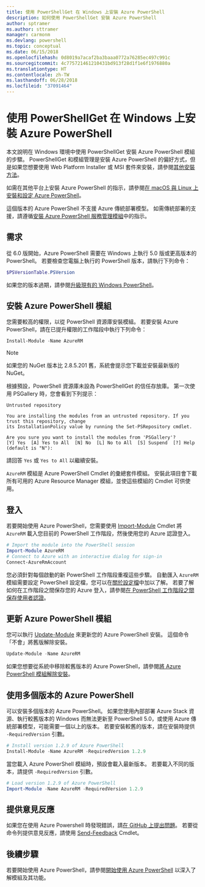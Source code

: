 ```yaml
---
title: 使用 PowerShellGet 在 Windows 上安裝 Azure PowerShell
description: 如何使用 PowerShellGet 安裝 Azure PowerShell
author: sptramer
ms.author: sttramer
manager: carmonm
ms.devlang: powershell
ms.topic: conceptual
ms.date: 06/15/2018
ms.openlocfilehash: 0d8019a7acaf2ba3baaa0772a76285ec497c991c
ms.sourcegitcommit: 4c775721461210431bd913f28d1f1e6f1976880a
ms.translationtype: HT
ms.contentlocale: zh-TW
ms.lasthandoff: 06/28/2018
ms.locfileid: "37091464"
---
```

# <a name="install-azure-powershell-on-windows-with-powershellget"></a>使用 PowerShellGet 在 Windows 上安裝 Azure PowerShell

本文說明在 Windows 環境中使用 PowerShellGet 安裝 Azure PowerShell 模組的步驟。 PowerShellGet 和模組管理是安裝 Azure PowerShell 的偏好方式，但是如果您想要使用 Web Platform Installer 或 MSI 套件來安裝，請參閱[其他安裝方法](other-install.md)。

如需在其他平台上安裝 Azure PowerShell 的指示，請參閱[在 macOS 與 Linux 上安裝和設定 Azure PowerShell](install-azurermps-maclinux.md)。

這個版本的 Azure PowerShell 不支援 Azure 傳統部署模型。 如需傳統部署的支援，請遵循[安裝 Azure PowerShell 服務管理模組](/powershell/azure/servicemanagement/install-azure-ps)中的指示。

## <a name="requirements"></a>需求

從 6.0 版開始，Azure PowerShell 需要在 Windows 上執行 5.0 版或更高版本的 PowerShell。 若要檢查您電腦上執行的 PowerShell 版本，請執行下列命令：

```powershell
$PSVersionTable.PSVersion
```

如果您的版本過期，請參閱[升級現有的 Windows PowerShell](/powershell/scripting/setup/installing-windows-powershell?view=powershell-6#upgrading-existing-windows-powershell)。

## <a name="install-the-azure-powershell-module"></a>安裝 Azure PowerShell 模組

您需要較高的權限，以從 PowerShell 資源庫安裝模組。 若要安裝 Azure PowerShell，請在已提升權限的工作階段中執行下列命令：

```powershell
Install-Module -Name AzureRM
```

> [!NOTE]
> 如果您的 NuGet 版本比 2.8.5.201 舊，系統會提示您下載並安裝最新版的 NuGet。

根據預設，PowerShell 資源庫未設為 PowerShellGet 的信任存放庫。 第一次使用 PSGallery 時，您會看到下列提示：

```output
Untrusted repository

You are installing the modules from an untrusted repository. If you trust this repository, change
its InstallationPolicy value by running the Set-PSRepository cmdlet.

Are you sure you want to install the modules from 'PSGallery'?
[Y] Yes  [A] Yes to All  [N] No  [L] No to All  [S] Suspend  [?] Help (default is "N"):
```

請回答 `Yes` 或 `Yes to All` 以繼續安裝。

`AzureRM` 模組是 Azure PowerShell Cmdlet 的彙總套件模組。 安裝此項目會下載所有可用的 Azure Resource Manager 模組，並使這些模組的 Cmdlet 可供使用。

## <a name="sign-in"></a>登入

若要開始使用 Azure PowerShell，您需要使用 [Import-Module](/powershell/module/Microsoft.PowerShell.Core/Import-Module) Cmdlet 將 `AzureRM` 載入您目前的 PowerShell 工作階段，然後使用您的 Azure 認證登入。

```powershell
# Import the module into the PowerShell session
Import-Module AzureRM
# Connect to Azure with an interactive dialog for sign-in
Connect-AzureRmAccount
```

您必須針對每個啟動的新 PowerShell 工作階段重複這些步驟。 自動匯入 `AzureRM` 模組需要設定 PowerShell 設定檔，您可以在[關於設定檔](/powershell/module/microsoft.powershell.core/about/about_profiles)中加以了解。
若要了解如何在工作階段之間保存您的 Azure 登入，請參閱[在 PowerShell 工作階段之間保存使用者認證](context-persistence.md)。

## <a name="update-the-azure-powershell-module"></a>更新 Azure PowerShell 模組

您可以執行 [Update-Module](/powershell/module/powershellget/update-module) 來更新您的 Azure PowerShell 安裝。 這個命令「不會」將舊版解除安裝。

```powershell
Update-Module -Name AzureRM
```

如果您想要從系統中移除較舊版本的 Azure PowerShell，請參閱[將 Azure PowerShell 模組解除安裝](uninstall-azurerm-ps.md)。

## <a name="use-multiple-versions-of-azure-powershell"></a>使用多個版本的 Azure PowerShell

可以安裝多個版本的 Azure PowerShell。 如果您使用內部部署 Azure Stack 資源、執行較舊版本的 Windows 而無法更新至 PowerShell 5.0，或使用 Azure 傳統部署模型，可能需要一個以上的版本。 若要安裝較舊的版本，請在安裝時提供 `-RequiredVersion` 引數。

```powershell
# Install version 1.2.9 of Azure PowerShell
Install-Module -Name AzureRM -RequiredVersion 1.2.9
```

當您載入 Azure PowerShell 模組時，預設會載入最新版本。 若要載入不同的版本，請提供 `-RequiredVersion` 引數。

```powershell
# Load version 1.2.9 of Azure PowerShell
Import-Module -Name AzureRM -RequiredVersion 1.2.9
```

## <a name="provide-feedback"></a>提供意見反應

如果您在使用 Azure Powershell 時發現錯誤，請[在 GitHub 上提出問題](https://github.com/Azure/azure-powershell/issues)。
若要從命令列提供意見反應，請使用 [Send-Feedback](/powershell/module/azurerm.profile/send-feedback) Cmdlet。

## <a name="next-steps"></a>後續步驟

若要開始使用 Azure PowerShell，請參閱[開始使用 Azure PowerShell](get-started-azureps.md) 以深入了解模組及其功能。